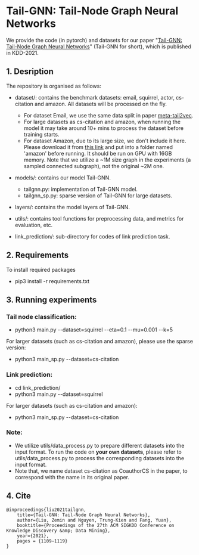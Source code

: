 
# Tail-GNN: Tail-Node Graph Neural Networks 
We provide the code (in pytorch) and datasets for our paper "[Tail-GNN: Tail-Node Graph Neural Networks](https://zemin-liu.github.io/papers/Tail-GNN-KDD-21.pdf)" (Tail-GNN for short), which is published in KDD-2021.


## 1. Desription
The repository is organised as follows:

* dataset/: contains the benchmark datasets: email, squirrel, actor, cs-citation and amazon. All datasets will be processed on the fly. 
  * For dataset Email, we use the same data split in paper [meta-tail2vec](https://github.com/shuaiOKshuai/meta-tail2vec). 
  * For large datasets as cs-citation and amazon, when running the model it may take around 10+ mins to process the dataset before training starts. 
  * For dataset Amazon, due to its large size, we don't include it here. Please download it from [this link](https://github.com/pyyush/GraphML) and put into a folder named 'amazon' before running. It should be run on GPU with 16GB memory. Note that we utilize a ~1M size graph in the experiments (a sampled connected subgraph), not the original ~2M one.

* models/: contains our model Tail-GNN.
  * tailgnn.py: implementation of Tail-GNN model.
  * tailgnn_sp.py: sparse version of Tail-GNN for large datasets.

* layers/: contains the model layers of Tail-GNN.  
* utils/: contains tool functions for preprocessing data, and metrics for evaluation, etc.
* link_prediction/: sub-directory for codes of link prediction task.
  

## 2. Requirements
To install required packages
- pip3 install -r requirements.txt

## 3. Running experiments

### Tail node classification:
- python3 main.py --dataset=squirrel --eta=0.1 --mu=0.001 --k=5
  
For larger datasets (such as cs-citation and amazon), please use the sparse version:
- python3 main_sp.py --dataset=cs-citation


### Link prediction:
- cd link_prediction/
- python3 main.py --dataset=squirrel 

For larger datasets (such as cs-citation and amazon):
- python3 main_sp.py --dataset=cs-citation


### Note:
- We utilize utils/data_process.py to prepare different datasets into the input format. To run the code on **your own datasets**, please refer to utils/data_process.py to process the corresponding datasets into the input format.
- Note that, we name dataset cs-citation as CoauthorCS in the paper, to correspond with the name in its original paper.

## 4. Cite

	@inproceedings{liu2021tailgnn,
		title={Tail-GNN: Tail-Node Graph Neural Networks},
		author={Liu, Zemin and Nguyen, Trung-Kien and Fang, Yuan},
		booktitle={Proceedings of the 27th ACM SIGKDD Conference on Knowledge Discovery &amp; Data Mining},
		year={2021},
		pages = {1109–1119}
	}
